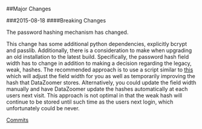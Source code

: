 ##Major Changes

###2015-08-18
####Breaking Changes

The password hashing mechanism has changed.

This change has some additional python dependencies, explicitly bcrypt and 
passlib.  Additionally, there is a consideration to make when upgrading an 
old installation to the latest build.  Specifically, the password hash field 
width has to change in addition to making a decision regarding the legacy, 
weak, hashes.  The recommended approach is to use a script similar to 
[this](https://github.com/hlainchb/datazoomer/blob/master/setup/database/upgrade_hash_db.py)
which will adjust the field width for you as well as temporarily improving 
the hash that DataZoomer stores.  Alternatively, you could update the field 
width manually and have DataZoomer update the hashes automatically 
at each users next visit.  This approach is not optimal in that the weak hash 
will continue to be stored until such time as the users next login, which 
unfortunately could be never.

[Commits](https://github.com/hlainchb/datazoomer/compare/3ec4ca0e6bff396ec9e4611b8d559e85e95e0705...54ba6181761f4c4359f5ee78cc278c4b663f533b)
